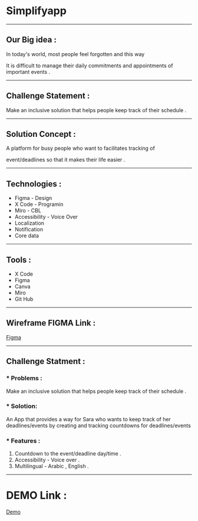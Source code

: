 # Simplifyapp
<hr>

## Our Big idea :
In today's world, most people feel forgotten and this way


It is difficult to manage their daily commitments and appointments of important events .
<hr>

## Challenge Statement :
Make an inclusive solution that helps people keep track of their  schedule .
<hr>

## Solution Concept :
A platform for busy people who want to facilitates tracking of 

event/deadlines so that it makes their life easier . 
<hr>

## Technologies :
* Figma - Design
* X Code - Programin 
* Miro - CBL 
* Accessibility - Voice Over
* Localization
* Notification
* Core data
<hr>

## Tools : 
* X Code 
* Figma 
* Canva 
* Miro 
* Git Hub
<hr>

## Wireframe FIGMA Link :
[Figma](https://www.figma.com/file/B4APASkgG6SenD5jMqyqCL/Untitled?node-id=4%3A4&t=HySUrgLD2oqBNrt5-1)
<hr>

## Challenge Statment : 
### * Problems : 
Make an inclusive solution that helps people keep track of their  schedule .
 

### * Solotion:  
 An App that provides a way for Sara who wants to keep track of her deadlines/events by creating and  tracking countdowns for deadlines/events
### * Features :
1. Countdown to the event/deadline day/time .
2. Accessibility - Voice over .
3. Multilingual - Arabic , English .
<hr>

# DEMO Link : 
[Demo](https://files.fm/u/khseb4anp)
